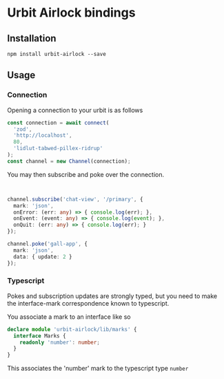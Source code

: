 # Urbit Airlock bindings

## Installation

`npm install urbit-airlock --save`

## Usage

### Connection

Opening a connection to your urbit is as follows

``` typescript
const connection = await connect(
  'zod',
  'http://localhost',
  80,
  'lidlut-tabwed-pillex-ridrup'
);
const channel = new Channel(connection);

```

You may then subscribe and poke over the connection.

```typescript


channel.subscribe('chat-view', '/primary', {
  mark: 'json',
  onError: (err: any) => { console.log(err); },
  onEvent: (event: any) => { console.log(event); },
  onQuit: (err: any) => { console.log(err); }
});

channel.poke('gall-app', {
  mark: 'json',
  data: { update: 2 }
});
```

### Typescript

Pokes and subscription updates are strongly typed, but you need to make the
interface-mark correspondence known to typescript.

You associate a mark to an interface like so

``` typescript
declare module 'urbit-airlock/lib/marks' {
  interface Marks {
    readonly 'number': number;
  }
}
```

This associates the 'number' mark to the typescript type `number`

